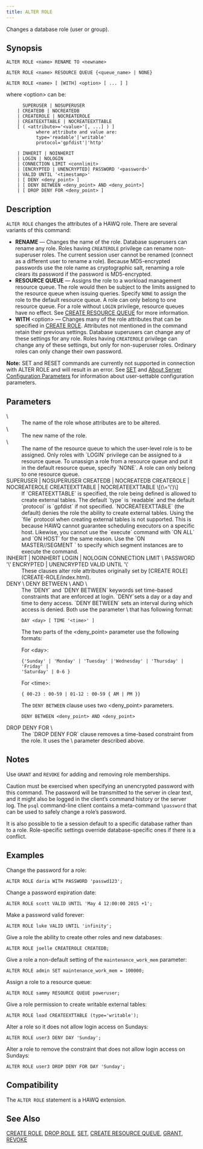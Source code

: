 ```yaml
---
title: ALTER ROLE
---
```


<!--
Licensed to the Apache Software Foundation (ASF) under one
or more contributor license agreements.  See the NOTICE file
distributed with this work for additional information
regarding copyright ownership.  The ASF licenses this file
to you under the Apache License, Version 2.0 (the
"License"); you may not use this file except in compliance
with the License.  You may obtain a copy of the License at

  http://www.apache.org/licenses/LICENSE-2.0

Unless required by applicable law or agreed to in writing,
software distributed under the License is distributed on an
"AS IS" BASIS, WITHOUT WARRANTIES OR CONDITIONS OF ANY
KIND, either express or implied.  See the License for the
specific language governing permissions and limitations
under the License.
-->

Changes a database role (user or group).

## Synopsis<a id="alterrole__section2"></a>

```pre
ALTER ROLE <name> RENAME TO <newname>

ALTER ROLE <name> RESOURCE QUEUE {<queue_name> | NONE}

ALTER ROLE <name> [ [WITH] <option> [ ... ] ]
```

where \<option\> can be:

```pre
      SUPERUSER | NOSUPERUSER
    | CREATEDB | NOCREATEDB
    | CREATEROLE | NOCREATEROLE
    | CREATEEXTTABLE | NOCREATEEXTTABLE
    [ ( <attribute>='<value>'[, ...] ) ]
           where attribute and value are:
           type='readable'|'writable'
           protocol='gpfdist'|'http'
    
    | INHERIT | NOINHERIT
    | LOGIN | NOLOGIN
    | CONNECTION LIMIT <connlimit>
    | [ENCRYPTED | UNENCRYPTED] PASSWORD '<password>'
    | VALID UNTIL '<timestamp>'
    | [ DENY <deny_point> ]
    | [ DENY BETWEEN <deny_point> AND <deny_point>]
    | [ DROP DENY FOR <deny_point> ]
```

## Description<a id="desc"></a>

`ALTER ROLE` changes the attributes of a HAWQ role. There are several variants of this command:

-   **RENAME** — Changes the name of the role. Database superusers can rename any role. Roles having `CREATEROLE` privilege can rename non-superuser roles. The current session user cannot be renamed (connect as a different user to rename a role). Because MD5-encrypted passwords use the role name as cryptographic salt, renaming a role clears its password if the password is MD5-encrypted.
-   **RESOURCE QUEUE** — Assigns the role to a workload management resource queue. The role would then be subject to the limits assigned to the resource queue when issuing queries. Specify `NONE` to assign the role to the default resource queue. A role can only belong to one resource queue. For a role without `LOGIN` privilege, resource queues have no effect. See [CREATE RESOURCE QUEUE](CREATE-RESOURCE-QUEUE.html#topic1) for more information.
-   **WITH** \<option\> — Changes many of the role attributes that can be specified in [CREATE ROLE](CREATE-ROLE/index.html). Attributes not mentioned in the command retain their previous settings. Database superusers can change any of these settings for any role. Roles having `CREATEROLE` privilege can change any of these settings, but only for non-superuser roles. Ordinary roles can only change their own password.

**Note:** SET and RESET commands are currently not supported in connection with ALTER ROLE and will result in an error. See [SET](SET/index.html) and [About Server Configuration Parameters](../guc/guc_config.html#topic1) for information about user-settable configuration parameters.

## Parameters<a id="alterrole__section4"></a>

<dt> \<name\>  </dt>
<dd>The name of the role whose attributes are to be altered.</dd>

<dt> \<newname\>  </dt>
<dd>The new name of the role.</dd>

<dt> \<queue\_name\>  </dt>
<dd>The name of the resource queue to which the user-level role is to be assigned. Only roles with `LOGIN` privilege can be assigned to a resource queue. To unassign a role from a resource queue and put it in the default resource queue, specify `NONE`. A role can only belong to one resource queue.</dd>

<dt>SUPERUSER | NOSUPERUSER  
CREATEDB | NOCREATEDB  
CREATEROLE | NOCREATEROLE  
CREATEEXTTABLE | NOCREATEEXTTABLE \[(\<attribute\>='\<value\>')\]  </dt>
<dd>If `CREATEEXTTABLE` is specified, the role being defined is allowed to create external tables. The default `type` is `readable` and the default `protocol` is `gpfdist` if not specified. `NOCREATEEXTTABLE` (the default) denies the role the ability to create external tables. Using the `file` protocol when creating external tables is not supported. This is because HAWQ cannot guarantee scheduling executors on a specific host. Likewise, you cannot use the `execute` command with `ON ALL` and `ON HOST` for the same reason. Use the `ON MASTER/<number>/SEGMENT <segment_id>` to specify which segment instances are to execute the command.</dd>

<dt>INHERIT | NOINHERIT  
LOGIN | NOLOGIN  
CONNECTION LIMIT \<connlimit\>  
PASSWORD '\<password\>'  
ENCRYPTED | UNENCRYPTED  
VALID UNTIL '\<timestamp\>'  </dt>
<dd>These clauses alter role attributes originally set by [CREATE ROLE](CREATE-ROLE/index.html).</dd>

<dt>DENY \<deny\_point\>  
DENY BETWEEN \<deny\_point\> AND \<deny\_point\>   </dt>
<dd>The `DENY` and `DENY BETWEEN` keywords set time-based constraints that are enforced at login. `DENY`sets a day or a day and time to deny access. `DENY BETWEEN` sets an interval during which access is denied. Both use the parameter \<deny\_point\> that has following format:

```pre
DAY <day> [ TIME '<time>' ]
```

The two parts of the \<deny_point\> parameter use the following formats:

For \<day\>:

``` pre
{'Sunday' | 'Monday' | 'Tuesday' |'Wednesday' | 'Thursday' | 'Friday' |
'Saturday' | 0-6 }
```

For \<time\>:

``` pre
{ 00-23 : 00-59 | 01-12 : 00-59 { AM | PM }}
```

The `DENY BETWEEN` clause uses two \<deny\_point\> parameters.

```pre
DENY BETWEEN <deny_point> AND <deny_point>

```
</dd>

<dt>DROP DENY FOR \<deny\_point\>  </dt>
<dd>The `DROP DENY FOR` clause removes a time-based constraint from the role. It uses the \<deny\_point\> parameter described above.</dd>

## Notes

Use `GRANT` and `REVOKE` for adding and removing role memberships.

Caution must be exercised when specifying an unencrypted password with this command. The password will be transmitted to the server in clear text, and it might also be logged in the client’s command history or the server log. The `psql` command-line client contains a meta-command `\password` that can be used to safely change a role’s password.

It is also possible to tie a session default to a specific database rather than to a role. Role-specific settings override database-specific ones if there is a conflict.

## Examples

Change the password for a role:

```pre
ALTER ROLE daria WITH PASSWORD 'passwd123';
```

Change a password expiration date:

```pre
ALTER ROLE scott VALID UNTIL 'May 4 12:00:00 2015 +1';
```

Make a password valid forever:

```pre
ALTER ROLE luke VALID UNTIL 'infinity';
```

Give a role the ability to create other roles and new databases:

```pre
ALTER ROLE joelle CREATEROLE CREATEDB;
```

Give a role a non-default setting of the `maintenance_work_mem` parameter:

```pre
ALTER ROLE admin SET maintenance_work_mem = 100000;
```

Assign a role to a resource queue:

```pre
ALTER ROLE sammy RESOURCE QUEUE poweruser;
```

Give a role permission to create writable external tables:

```pre
ALTER ROLE load CREATEEXTTABLE (type='writable');
```

Alter a role so it does not allow login access on Sundays:

```pre
ALTER ROLE user3 DENY DAY 'Sunday';
```

Alter a role to remove the constraint that does not allow login access on Sundays:

```pre
ALTER ROLE user3 DROP DENY FOR DAY 'Sunday';
```

## Compatibility<a id="compat"></a>

The `ALTER ROLE` statement is a HAWQ extension.

## See Also<a id="see"></a>

[CREATE ROLE](CREATE-ROLE.html), [DROP ROLE](DROP-ROLE.html), [SET](SET.html), [CREATE RESOURCE QUEUE](CREATE-RESOURCE-QUEUE.html), [GRANT](GRANT.html), [REVOKE](REVOKE/index.html) 
